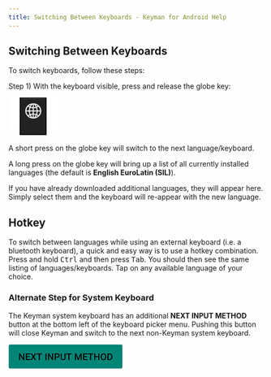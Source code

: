 ```yaml
---
title: Switching Between Keyboards - Keyman for Android Help
---
```


## Switching Between Keyboards
To switch keyboards, follow these steps:

Step 1)
With the keyboard visible, press and release the globe key:

![](../android_images/globe-ap.png)

A short press on the globe key will switch to the next language/keyboard.

A long press on the globe key will bring up a list of all currently installed languages (the default is **English EuroLatin (SIL)**). 

If you have already downloaded additional languages, they will appear here.
Simply select them and the keyboard will re-appear with the new language.

## Hotkey
To switch between languages while using an external keyboard (i.e. a bluetooth keyboard), a quick and easy way is to
use a hotkey combination. Press and hold <kbd>Ctrl</kbd> and then press <kbd>Tab</kbd>.
You should then see the same listing of languages/keyboards. Tap on any available language of your choice.

### Alternate Step for System Keyboard

The Keyman system keyboard has an additional **NEXT INPUT METHOD** button at the bottom left of
the keyboard picker menu. Pushing this button will close Keyman and switch to the next non-Keyman system keyboard.

![](../android_images/close-keyman-a.png)
